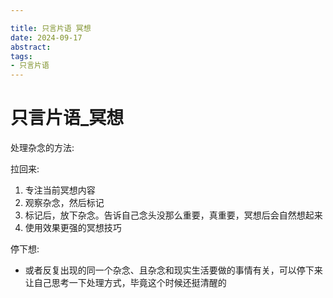 ```yaml
---

title: 只言片语 冥想
date: 2024-09-17
abstract:   
tags: 
- 只言片语 
---
```


# 只言片语\_冥想

处理杂念的方法:

拉回来:

1. 专注当前冥想内容
2. 观察杂念，然后标记
3. 标记后，放下杂念。告诉自己念头没那么重要，真重要，冥想后会自然想起来
4. 使用效果更强的冥想技巧

停下想:

-   或者反复出现的同一个杂念、且杂念和现实生活要做的事情有关，可以停下来让自己思考一下处理方式，毕竟这个时候还挺清醒的
